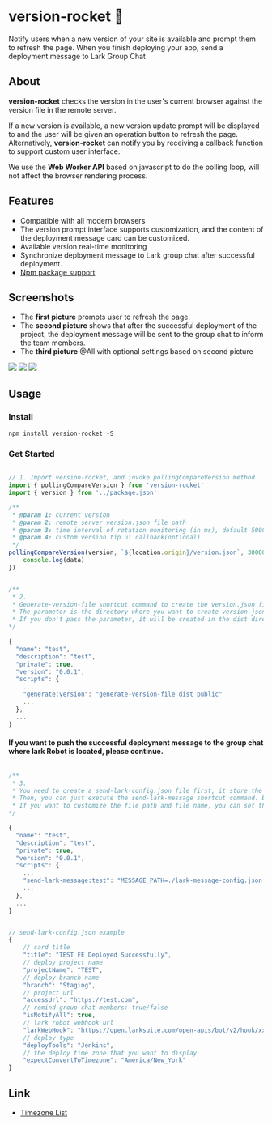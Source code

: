 # version-rocket  🔔

Notify users when a new version of your site is available and prompt them to refresh the page.
When you finish deploying your app, send a deployment message to Lark Group Chat

## About

**version-rocket** checks the version in the user's current browser against the version file in the remote server.

If a new version is available, a new version update prompt will be displayed to and the user will be given an operation button to refresh the page. Alternatively, **version-rocket** can notify you by receiving a callback function to support custom user interface.

We use the **Web Worker API** based on javascript to do the polling loop, will not affect the browser rendering process.

## Features

- Compatible with all modern browsers
- The version prompt interface supports customization, and the content of the deployment message card can be customized.
- Available version real-time monitoring
- Synchronize deployment message to Lark group chat after successful deployment.
- [Npm package support](https://www.npmjs.com/package/version-rocket)

## Screenshots

- The **first picture** prompts user to refresh the page.
- The **second picture** shows that after the successful deployment of the project, the deployment message will be sent to the group chat to inform the team members.
- The **third picture** @All with optional settings based on second picture

<img src="https://github.com/guMcrey/version-rocket/blob/main/assets/available-version-tips.gif?raw=true" />
<img src="https://github.com/guMcrey/version-rocket/blob/main/assets/deploy-success-message.jpg?raw=true" />
<img src="https://github.com/guMcrey/version-rocket/blob/main/assets/deploy-success-message-with-all.jpg?raw=true" />

## Usage

### Install
```shell
npm install version-rocket -S
```

### Get Started

```javascript

// 1. Import version-rocket, and invoke pollingCompareVersion method
import { pollingCompareVersion } from 'version-rocket'
import { version } from '../package.json'

/**
 * @param 1: current version
 * @param 2: remote server version.json file path
 * @param 3: time interval of rotation monitoring (in ms), default 5000ms
 * @param 4: custom version tip ui callback(optional)
 */
pollingCompareVersion(version, `${location.origin}/version.json`, 30000, (data) => {
    console.log(data)
})

```

```javascript

/**
 * 2.
 * Generate-version-file shortcut command to create the version.json file.
 * The parameter is the directory where you want to create version.json.
 * If you don't pass the parameter, it will be created in the dist directory by default.
*/ 

{
  "name": "test",
  "description": "test",
  "private": true,
  "version": "0.0.1",
  "scripts": {
    ...
    "generate:version": "generate-version-file dist public"
    ...
  },
  ...
}

```

#### If you want to push the successful deployment message to the group chat where lark Robot is located, please continue.

```javascript 

/**
 * 3.
 * You need to create a send-lark-config.json file first, it store the field for setting the copy for the message card. 
 * Then, you can just execute the send-lark-message shortcut command. By default, the send-lark-config.json file in the current path is selected.
 * If you want to customize the file path and file name, you can set the MESSAGE_PATH parameter to pass it in.
*/

{
  "name": "test",
  "description": "test",
  "private": true,
  "version": "0.0.1",
  "scripts": {
    ...
    "send-lark-message:test": "MESSAGE_PATH=./lark-message-config.json send-lark-message"
    ...
  },
  ...
}


// send-lark-config.json example
{
    // card title
    "title": "TEST FE Deployed Successfully",
    // deploy project name
    "projectName": "TEST",
    // deploy branch name
    "branch": "Staging",
    // project url
    "accessUrl": "https://test.com",
    // remind group chat members: true/false
    "isNotifyAll": true,
    // lark robot webhook url
    "larkWebHook": "https://open.larksuite.com/open-apis/bot/v2/hook/xxxxxxxxxxxx",
    // deploy type
    "deployTools": "Jenkins",
    // the deploy time zone that you want to display
    "expectConvertToTimezone": "America/New_York"
}

```

## Link
- [Timezone List](https://jp.cybozu.help/general/zh/admin/list_systemadmin/list_localization/timezone.html)





